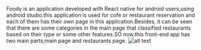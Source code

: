 Foody is an application developed with React native for android users,using android studio.this application is used for cofe or restaurant reservation and each of them has their own page in this application.Besides, it can be seen that there are some categories in the main page that classified restaurants based on their type or some other features.SO now,this front-end app has two main parts;main page and restaurants page.
![alt text](https://user-images.githubusercontent.com/47751863/105623587-265cf700-5e30-11eb-985a-ca8e97f7041b.png?raw=true)
